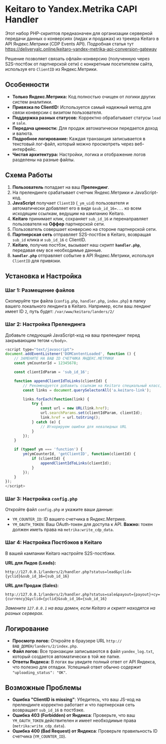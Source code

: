 # Keitaro to Yandex.Metrika CAPI Handler

Этот набор PHP-скриптов предназначен для организации серверной передачи данных о конверсиях (лидах и продажах) из трекера Keitaro в API Яндекс.Метрики (CDP Events API).
Подробная статья тут
https://deliveryalc.online/keitaro-yandex-metrika-api-conversion-gateway

Решение позволяет связать офлайн-конверсию (полученную через S2S-постбэк от партнерской сети) с конкретным посетителем сайта, используя его `ClientID` из Яндекс.Метрики.

## Особенности

-   **Только Яндекс.Метрика:** Код полностью очищен от логики других систем аналитики.
-   **Привязка по ClientID:** Используется самый надежный метод для связи конверсии с визитом пользователя.
-   **Поддержка разных статусов:** Корректно обрабатывает статусы `lead` и `sale`.
-   **Передача ценности:** Для продаж автоматически передается доход и валюта.
-   **Подробное логирование:** Каждая транзакция записывается в текстовый лог-файл, который можно просмотреть через веб-интерфейс.
-   **Чистая архитектура:** Настройки, логика и отображение логов разделены на разные файлы.

## Схема Работы

1.  **Пользователь** попадает на ваш **Прелендинг**.
2.  На прелендинге срабатывает счетчик Яндекс.Метрики и JavaScript-код.
3.  **JavaScript** получает `ClientID` (`_ym_uid`) пользователя и автоматически добавляет его в виде `&sub_id_16=...` ко всем исходящим ссылкам, ведущим на кампанию Keitaro.
4.  **Keitaro** принимает клик, сохраняет `sub_id_16` и перенаправляет пользователя на **Оффер** партнерской сети.
5.  Пользователь совершает конверсию на стороне партнерской сети.
6.  **Партнерская сеть** отправляет S2S-постбэк в Keitaro, возвращая `sub_id` клика и `sub_id_16` с ClientID.
7.  **Keitaro**, получив постбэк, вызывает наш скрипт **`handler.php`**, передавая ему все необходимые данные.
8.  **`handler.php`** отправляет событие в API Яндекс.Метрики, используя `ClientID` для привязки.

## Установка и Настройка

### Шаг 1: Размещение файлов

Скопируйте три файла (`config.php`, `handler.php`, `index.php`) в папку вашего локального лендинга в Keitaro. Например, если ваш лендинг имеет ID `2`, путь будет:
`/var/www/keitaro/landers/2/`

### Шаг 2: Настройка Прелендинга

Добавьте следующий JavaScript-код на ваш прелендинг перед закрывающим тегом `</body>`.

```javascript
<script type="text/javascript">
document.addEventListener('DOMContentLoaded', function () {
    // ЗАМЕНИТЕ НА ВАШ ID СЧЕТЧИКА ЯНДЕКС.МЕТРИКИ
    const ymCounterId = 12345678; 

    const clientIdParam = 'sub_id_16';

    function appendClientIdToLinks(clientId) {
        // Рекомендуется добавить ссылкам на Keitaro специальный класс, например "keitaro-link"
        const links = document.querySelectorAll('a.keitaro-link'); 

        links.forEach(function(link) {
            try {
                const url = new URL(link.href);
                url.searchParams.set(clientIdParam, clientId);
                link.href = url.toString();
            } catch (e) {
                // Игнорируем ошибки для невалидных URL
            }
        });
    }

    if (typeof ym === 'function') {
        ym(ymCounterId, 'getClientID', function(clientId) {
            if (clientId) {
                appendClientIdToLinks(clientId);
            }
        });
    }
});
</script>
```

### Шаг 3: Настройка `config.php`

Откройте файл `config.php` и укажите ваши данные:

-   `YM_COUNTER_ID`: ID вашего счетчика в Яндекс.Метрике.
-   `YM_OAUTH_TOKEN`: Ваш OAuth-токен для доступа к API. **Важно:** токен должен иметь права на `metrika:write_cdp_data`.

### Шаг 4: Настройка Постбэков в Keitaro

В вашей кампании Keitaro настройте S2S-постбэки.

**URL для Лидов (Leads):**
```
http://127.0.0.1/landers/2/handler.php?status=lead&yclid={yclid}&sub_id_16={sub_id_16}
```

**URL для Продаж (Sales):**
```
http://127.0.0.1/landers/2/handler.php?status=sale&payout={payout}¤cy={currency}&yclid={yclid}&sub_id_16={sub_id_16}
```
*Замените `127.0.0.1` на ваш домен, если Keitaro и скрипт находятся на разных серверах.*

## Логирование

-   **Просмотр логов:** Откройте в браузере URL `http://ВАШ_ДОМЕН/landers/2/index.php`.
-   **Файл логов:** Все транзакции записываются в файл `yandex_log.txt`, который создается автоматически в той же папке.
-   **Ответы Яндекса:** В логах вы увидите полный ответ от API Яндекса, что полезно для отладки. Успешный ответ обычно содержит `"uploading_status": "OK"`.

## Возможные Проблемы

-   **Ошибка "ClientID is missing"**: Убедитесь, что ваш JS-код на прелендинге корректно работает и что партнерская сеть возвращает `sub_id_16` в постбэке.
-   **Ошибка 403 (Forbidden) от Яндекса**: Проверьте, что ваш `YM_OAUTH_TOKEN` действителен и имеет необходимые права (`metrika:write_cdp_data`).
-   **Ошибка 400 (Bad Request) от Яндекса**: Проверьте правильность ID счетчика (`YM_COUNTER_ID`).
